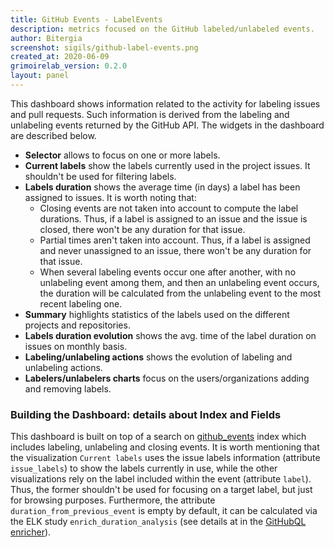 ```yaml
---
title: GitHub Events - LabelEvents
description: metrics focused on the GitHub labeled/unlabeled events.
author: Bitergia
screenshot: sigils/github-label-events.png
created_at: 2020-06-09
grimoirelab_version: 0.2.0
layout: panel
---
```


This dashboard shows information related to the activity for labeling issues and pull requests. Such information
is derived from the labeling and unlabeling events returned by the GitHub API. The widgets in the dashboard are described below.

- **Selector** allows to focus on one or more labels.
- **Current labels** show the labels currently used in the project issues. It shouldn't be used for filtering labels.
- **Labels duration** shows the average time (in days) a label has been assigned to issues. It is worth noting that:
  - Closing events are not taken into account to compute the label durations. Thus, if a label is assigned to an issue and the issue is closed, there won't be any duration for that issue.
  - Partial times aren't taken into account. Thus, if a label is assigned and never unassigned to an issue, there won't be any duration for that issue.
  - When several labeling events occur one after another, with no unlabeling event among them, and then an unlabeling event occurs, the duration will be calculated from the unlabeling event to the most recent labeling one.  
- **Summary** highlights statistics of the labels used on the different projects and repositories.
- **Labels duration evolution** shows the avg. time of the label duration on issues on monthly basis.
- **Labeling/unlabeling actions** shows the evolution of labeling and unlabeling actions.
- **Labelers/unlabelers charts** focus on the users/organizations adding and removing labels.

### Building the Dashboard: details about Index and Fields

This dashboard is built on top of a search on [github_events] index which includes labeling, unlabeling and closing events. It is worth mentioning that the visualization
`Current labels` uses the issue labels information (attribute `issue_labels`) to show the labels currently in use, while the other visualizations rely on the label included
within the event (attribute `label`). Thus, the former shouldn't be used for focusing on a target label, but just for browsing purposes. Furthermore, the attribute `duration_from_previous_event` is empty
by default, it can be calculated via the ELK study `enrich_duration_analysis` (see details at in the [GitHubQL enricher]).

[github_events]: https://github.com/chaoss/grimoirelab-elk/blob/master/schema/github_events.csv
[GitHubQL enricher]: https://github.com/chaoss/grimoirelab-elk/blob/master/grimoire_elk/enriched/githubql.py